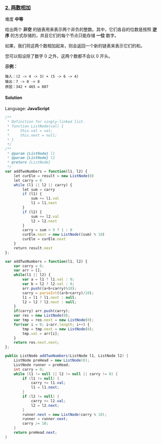 ### [2\. 两数相加](https://leetcode-cn.com/problems/add-two-numbers/comments/)

难度 **中等**

给出两个 **非空** 的链表用来表示两个非负的整数。其中，它们各自的位数是按照 **逆序** 的方式存储的，并且它们的每个节点只能存储 **一位** 数字。

如果，我们将这两个数相加起来，则会返回一个新的链表来表示它们的和。

您可以假设除了数字 0 之外，这两个数都不会以 0 开头。

**示例：**

```
输入：(2 -> 4 -> 3) + (5 -> 6 -> 4)
输出：7 -> 0 -> 8
原因：342 + 465 = 807
```

#### Solution

Language: **JavaScript**

```javascript
/**
 * Definition for singly-linked list.
 * function ListNode(val) {
 *     this.val = val;
 *     this.next = null;
 * }
 */
/**
 * @param {ListNode} l1
 * @param {ListNode} l2
 * @return {ListNode}
 */
var addTwoNumbers = function(l1, l2) {
    let curEle = result = new ListNode(0)
    let carry = 0
    while (l1 || l2 || carry) {
        let sum = carry
        if (l1) {
            sum += l1.val
            l1 = l1.next
        }
        if (l2) {
            sum += l2.val
            l2 = l2.next
        }
        carry = sum > 9 ? 1 : 0
        curEle.next = new ListNode((sum) % 10)
        curEle = curEle.next
    }
    return result.next
};
```

```javascript
var addTwoNumbers = function(l1, l2) {
    var carry = 0;
    var arr = [];
    while(l1 || l2) {
        var a = l1 ? l1.val : 0;
        var b = l2 ? l2.val : 0;
        arr.push((a+b+carry)%10);
        carry = parseInt((a+b+carry)/10);
        l1 = l1 ? l1.next : null;
        l2 = l2 ? l2.next : null;
    }
    if(carry) arr.push(carry);
    var res = new ListNode(0);
    var tmp = res.next = new ListNode(0);
    for(var i = 0; i<arr.length; i++) {
        tmp = tmp.next = new ListNode(0);
        tmp.val = arr[i];
    }
    return res.next.next;
};
```

```Java
public ListNode addTwoNumbers(ListNode l1, ListNode l2) {
    ListNode preHead = new ListNode(0);
    ListNode runner = preHead;
    int carry = 0;
    while (l1 != null || l2 != null || carry != 0) {
        if (l1 != null) {
            carry += l1.val;
            l1 = l1.next;
        }
        if (l2 != null) {
            carry += l2.val;
            l2 = l2.next;
        }
        runner.next = new ListNode(carry % 10);
        runner = runner.next;
        carry /= 10;
    }
    return preHead.next;
}
```